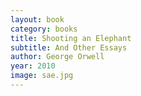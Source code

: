 ```yaml
---
layout: book
category: books
title: Shooting an Elephant
subtitle: And Other Essays
author: George Orwell
year: 2010
image: sae.jpg
---
```

